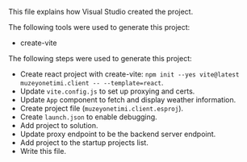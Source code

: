 This file explains how Visual Studio created the project.

The following tools were used to generate this project:
- create-vite

The following steps were used to generate this project:
- Create react project with create-vite: `npm init --yes vite@latest muzeyonetimi.client -- --template=react`.
- Update `vite.config.js` to set up proxying and certs.
- Update `App` component to fetch and display weather information.
- Create project file (`muzeyonetimi.client.esproj`).
- Create `launch.json` to enable debugging.
- Add project to solution.
- Update proxy endpoint to be the backend server endpoint.
- Add project to the startup projects list.
- Write this file.

